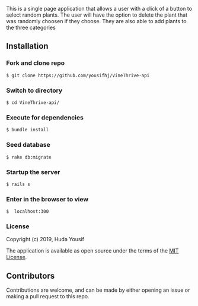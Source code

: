 This is a single page application that allows a user with a click of a button to select random plants. The user will have the option to delete the plant that was randomly choosen if they choose. They are also able to add plants to the three categories


## Installation

### Fork and clone repo
```
$ git clone https://github.com/yousifhj/VineThrive-api
```

### Switch to directory ###
```
$ cd VineThrive-api/
```

### Execute for dependencies
```
$ bundle install
```

### Seed database
```
$ rake db:migrate
```

### Startup the server 
```
$ rails s
```

### Enter in the browser to view
```
$  localhost:300
```

### License

Copyright (c) 2019, Huda Yousif

The application is available as open source under the terms of the [MIT License](http://opensource.org/licenses/MIT).


## Contributors

Contributions are welcome, and can be made by either opening an issue or making a pull request to this repo.

